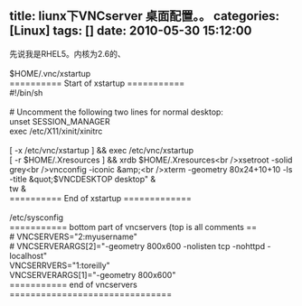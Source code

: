 title: liunx下VNCserver 桌面配置。。
categories: [Linux]
tags: []
date: 2010-05-30 15:12:00
---
先说我是RHEL5。内核为2.6的、<br /><br />$HOME/.vnc/xstartup<br />========== Start of xstartup ===========<br />#!/bin/sh<br /><br /># Uncomment the following two lines for normal desktop:<br />unset SESSION_MANAGER<br />exec /etc/X11/xinit/xinitrc<br /><br />[ -x /etc/vnc/xstartup ] &amp;&amp; exec /etc/vnc/xstartup<br />[ -r $HOME/.Xresources ] &amp;&amp; xrdb $HOME/.Xresources<br />xsetroot -solid grey<br />vncconfig -iconic &amp;<br />xterm -geometry 80x24+10+10 -ls -title &quot;$VNCDESKTOP d<a href="http://www.linuxquestions.org/questions/#" target="undefined" rel="noopener noreferrer"></a>esktop&quot; &amp;<br />tw &amp;<br />========== End of xstartup =============<br /><br />/etc/sysconfig<br />=========== bottom part of vncservers (top is all comments ==<br /># VNCSERVERS=&quot;2:myusername&quot;<br /># VNCSERVERARGS[2]=&quot;-geometry 800x600 -nolisten tcp -nohttpd -localhost&quot;<br />VNCSERRVERS=&quot;1:toreilly&quot;<br />VNCSERVERARGS[1]=&quot;-geometry 800x600&quot;<br />=========== end of vncservers ===============================<br />